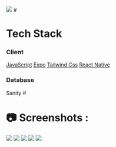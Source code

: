 <img src='https://camo.githubusercontent.com/2c4baaf686ef03dbdfcccadfb28afbf7fbced70e03788deca49bdd6ecbf1483c/68747470733a2f2f696d672e736869656c64732e696f2f62616467652f4d616465253230776974682d52656163745f4e61746976652d6f72616e67653f7374796c653d666f722d7468652d6261646765266c6f676f3d5265616374' />
#
  <h1> Tech Stack </h1>
  
  <h3> Client </h3>
  <a href='https://www.javascript.com/'>JavaScript</a>
  <a href='https://expo.io/'>Expo</a>
  <a href='https://tailwindcss.com/'>Tailwind Css</a>
  <a href='https://reactnative.dev/'>React Native</a>
  
  <h3> Database </h3>
  <a ahref='https://www.sanity.io/'>Sanity</a>
#

# 📷 Screenshots : 
<img src='https://scontent.faae2-1.fna.fbcdn.net/v/t39.30808-6/308464954_1798116483859351_5177966828870857472_n.jpg?_nc_cat=108&ccb=1-7&_nc_sid=5cd70e&_nc_ohc=RYfwcaAoIqgAX-QI2G0&_nc_oc=AQlKNycunmSTlm9QOblOR_0fVfXLkAqFiL-tYhF2q4e_1jaRbxmCZI37FlOxGPJ2LMw&_nc_ht=scontent.faae2-1.fna&oh=00_AT-AEwF1flCLk2Mg1afNhK-lD-lKM_FUXGb7uRvHRcDXzw&oe=6332AF0E' />
<img src='https://scontent.faae2-1.fna.fbcdn.net/v/t39.30808-6/308464470_1798116893859310_8898079507593972722_n.jpg?stp=cp6_dst-jpg&_nc_cat=105&ccb=1-7&_nc_sid=5cd70e&_nc_ohc=YbMK-Qm66e4AX-_xGFt&_nc_ht=scontent.faae2-1.fna&oh=00_AT9sIHGRnZXhU7Yv1wpr4doj8C1xHjkHwhsEsGXETk0e_w&oe=63334F45' />
<img src='https://scontent.faae2-2.fna.fbcdn.net/v/t39.30808-6/308390521_1798116797192653_1896730160371509421_n.jpg?stp=cp6_dst-jpg&_nc_cat=103&ccb=1-7&_nc_sid=5cd70e&_nc_ohc=GDhxz4D5mMkAX8OsMDh&_nc_ht=scontent.faae2-2.fna&oh=00_AT-LzaCWVr0S3zIKNSUHplPMxBFKnUX3ZROjbnmhi0dhlg&oe=6333BE41' />
<img src='https://scontent.faae2-2.fna.fbcdn.net/v/t39.30808-6/308531634_1798116667192666_4584925216845980915_n.jpg?stp=cp6_dst-jpg&_nc_cat=103&ccb=1-7&_nc_sid=5cd70e&_nc_ohc=13jA7bvS5ysAX-hwBPI&_nc_ht=scontent.faae2-2.fna&oh=00_AT-YeMOTiTILVmCa-H735QPRt4uuBG5IhfPofcKAnpMU2g&oe=63344CA4' />
<img src='https://scontent.faae2-2.fna.fbcdn.net/v/t39.30808-6/308538349_1798116743859325_1402111518902921852_n.jpg?stp=cp6_dst-jpg&_nc_cat=110&ccb=1-7&_nc_sid=5cd70e&_nc_ohc=Uz6o_YRRVRMAX8AxM--&_nc_ht=scontent.faae2-2.fna&oh=00_AT8YujVJol6h2NqgXENOnz1BFrOuob5MFmr6erv193mkMw&oe=633322EE' />
